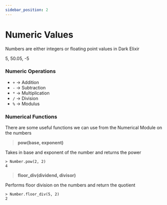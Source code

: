 ```yaml
---
sidebar_position: 2
---
```


# Numeric Values

Numbers are either integers or floating point values in Dark Elixir

5, 50.05, -5

### Numeric Operations

- `+` -> Addition
- `-` -> Subtraction
- `*` -> Multiplication
- `/` -> Division
- `%` -> Modulus

### Numerical Functions

There are some useful functions we can use from the Numerical Module on the numbers

> **pow(base, exponent)**

Takes in base and exponent of the number and returns the power

```
> Number.pow(2, 2)
4
```

> **floor_div(dividend, divisor)**

Performs floor division on the numbers and return the quotient

```
> Number.floor_div(5, 2)
2
```
